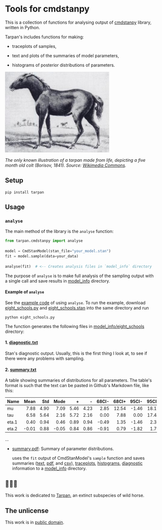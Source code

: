 # Tools for cmdstanpy

This is a collection of functions for analysing output of [cmdstanpy](https://github.com/stan-dev/cmdstanpy) library, written in Python.

Tarpan's includes functions for making:

* traceplots of samples,

* text and plots of the summaries of model parameters,

* histograms of posterior distributions of parameters.


<img src='images/tarpan.jpg' alt='Picture of Tarpan'>

*The only known illustration of a tarpan made from life, depicting a five month old colt (Borisov, 1841). Source: [Wikimedia Commons](https://commons.wikimedia.org/wiki/File:Tarpan.png).*


## Setup

```
pip install tarpan
```

## Usage

### `analyse`

The main method of the library is the `analyse` function:

```Python
from tarpan.cmdstanpy import analyse

model = CmdStanModel(stan_file="your_model.stan")
fit = model.sample(data=your_data)

analyse(fit)  # <-- Creates analysis files in `model_info` directory
```

The purpose of `analyse` is to make full analysis of the sampling output
with a single call and save results in [model_info](docs/examples/analyse/model_info/eight_schools) directory.


#### Example of `analyse`

See the [example code](docs/examples/analyse) of using `analyse`. To run the example,
download [eight_schools.py](docs/examples/analyse/eight_schools.py) and [eight_schools.stan](docs/examples/analyse/eight_schools.stan) into the same directory and run

```
python eight_schools.py
```

The function generates the following files in [model_info/eight_schools](docs/examples/analyse/model_info/eight_schools) directory:


#### 1. [diagnostic.txt](docs/examples/analyse/model_info/eight_schools/diagnostic.txt)

Stan's diagnostic output. Usually, this is the first thing I look at, to see if there were any problems with sampling.


#### 2. [summary.txt](docs/examples/analyse/model_info/eight_schools/summary.txt)

A table showing summaries of distributions for all parameters. The table's format is such that the text can be pasted in Github's Markdown file, like this:

| Name    |   Mean |   Std |   Mode |    + |    - |   68CI- |   68CI+ |   95CI- |   95CI+ |   N_Eff |   R_hat |
|:--------|-------:|------:|-------:|-----:|-----:|--------:|--------:|--------:|--------:|--------:|--------:|
| mu      |   7.88 |  4.90 |   7.09 | 5.46 | 4.23 |    2.85 |   12.54 |   -1.46 |   18.19 |    2438 |    1.00 |
| tau     |   6.58 |  5.64 |   2.16 | 5.72 | 2.16 |    0.00 |    7.88 |    0.00 |   17.44 |    1394 |    1.00 |
| eta.1   |   0.40 |  0.94 |   0.46 | 0.89 | 0.94 |   -0.49 |    1.35 |   -1.46 |    2.32 |    3811 |    1.00 |
| eta.2   |  -0.01 |  0.88 |  -0.05 | 0.84 | 0.86 |   -0.91 |    0.79 |   -1.82 |    1.76 |    4484 |    1.00 |
...



* [summary.pdf](docs/examples/analyse/model_info/eight_schools/summary.pdf): Summary of parameter distributions.

  uses the `fit` output of CmdStanModel's `sample` function and
saves summaries ([text](docs/examples/analyse/model_info/eight_schools/summary.txt), [pdf](docs/examples/analyse/model_info/eight_schools/summary.pdf), and [csv](docs/examples/analyse/model_info/eight_schools/summary.csv)), [traceplots](docs/examples/analyse/model_info/eight_schools/traceplot_01.pdf), [histograms](docs/examples/analyse/model_info/eight_schools/posterior_01.pdf), [diagnostic](docs/examples/analyse/model_info/eight_schools/diagnostic.txt) information to a [model_info](docs/examples/analyse/model_info) directory.





## 🐴🐴🐴

This work is dedicated to [Tarpan](https://en.wikipedia.org/wiki/Tarpan), an extinct subspecies of wild horse.


## The unlicense

This work is in [public domain](LICENSE).
